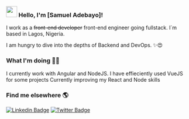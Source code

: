 ### <img src="https://media.giphy.com/media/hvRJCLFzcasrR4ia7z/giphy.gif" width="30px"> Hello, I'm [Samuel Adebayo]!

I work as a ~~front-end developer~~ front-end engineer going fullstack. I´m based in Lagos, Nigeria.

I am hungry to dive into the depths of Backend and DevOps. ✨😍

### What I'm doing 👨‍💻

I currently work with Angular and NodeJS.
I have effieciently used VueJS for some projects
Currently improving my React and Node skills<br />

### Find me elsewhere 🌎

[![Linkedin Badge](https://img.shields.io/badge/-LinkedIn-blue?style=flat-square&logo=Linkedin&logoColor=white&link=https://www.linkedin.com/in/sambayo/)](https://www.linkedin.com/in/diogorodrigues02/)  [![Twitter Badge](https://img.shields.io/badge/-Twitter-1ca0f1?style=flat-square&labelColor=1ca0f1&logo=twitter&logoColor=white&link=https://twitter.com/_diogorodrigues)](https://twitter.com/resident_dev)
